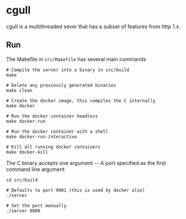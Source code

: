 # cgull
cgull is a multithreaded sever that has a subset of features from http 1.x.

## Run
The Makefile in `src/Makefile` has several main commands

```
# Compile the server into a binary in src/build
make

# Delete any previously generated binaries
make clean

# Create the docker image, this compiles the C internally
make docker

# Run the docker container headless 
make docker-run

# Run the docker container with a shell
make docker-run-interactive

# Kill all running docker containers
make docker-kill
```

The C binary accepts one argument -- A port specified as the first command line argument

```
cd src/build

# Defaults to port 9001 (this is used by docker also)
./server 

# Set the port manually
./server 8080
```